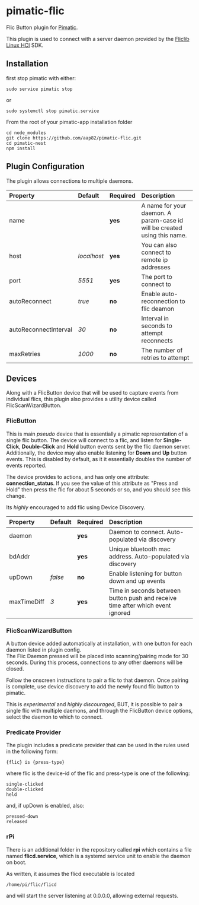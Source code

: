 # pimatic-flic

Flic Button plugin for <a href="https://pimatic.org">Pimatic</a>.

This plugin is used to connect with a server daemon provided by the <a href="https://github.com/50ButtonsEach/fliclib-linux-hci">Fliclib Linux HCI</a> SDK.

## Installation

first stop pimatic with either:

    sudo service pimatic stop
or

    sudo systemctl stop pimatic.service
    
From the root of your pimatic-app installation folder
    
    cd node_modules
    git clone https://github.com/aap82/pimatic-flic.git
    cd pimatic-nest
    npm install
    
## Plugin Configuration

The plugin allows connections to multiple daemons.  

|Property               | Default       |Required   |Description 
|:----------------------|:--------------|-----------|:------------------
|name                   |               | **yes**   |A name for your daemon.  A param-case id will be created using this name.
|host                   |*localhost*    | **yes**   |You can also connect to remote ip addresses
|port                   |*5551*         | **yes**   |The port to connect to
|autoReconnect          |*true*         | **no**    |Enable auto-reconnection to flic deamon
|autoReconnectInterval  |*30*           | **no**    |Interval in seconds to attempt reconnects
|maxRetries             |*1000*         | **no**    |The number of retries to attempt


## Devices

Along with a FlicButton device that will be used to capture events from individual flics, this plugin also
provides a utility device called FlicScanWizardButton. 

### FlicButton

This is main *pseudo* device that is essentially a pimatic representation of a single flic button.  The device will connect to a flic, 
and listen for **Single-Click**, **Double-Click** and **Hold** button events sent by the flic daemon server.  
Additionally, the device may also enable listening for **Down** and **Up** button events.  This is disabled by default, as it 
it essentially doubles the number of events reported.

The device provides to actions, and has only one attribute:  **connection_status**.  If you see the value of this attribute as "Press and Hold"
then press the flic for about 5 seconds or so, and you should see this change.

Its *highly* encouraged to add flic using Device Discovery.  
 

|Property               | Default       |Required   |Description 
|:----------------------|:--------------|-----------|:------------------
|daemon                 |               | **yes**   |Daemon to connect. Auto-populated via discovery
|bdAddr                 |               | **yes**   |Unique bluetooth mac address. Auto-populated via discovery
|upDown                 |*false*        | **no**    |Enable listening for button down and up events 
|maxTimeDiff            |*3*            | **yes**   |Time in seconds between button push and receive time after which event ignored


### FlicScanWizardButton

A button device added automatically at installation, with one button for each daemon listed in plugin config.  
The Flic Daemon pressed will be placed into scanning/pairing mode for 30 seconds.  During this process, 
connections to any other daemons will be closed.  

Follow the onscreen instructions to pair a flic to that daemon.  Once pairing is complete,
use device discovery to add the newly found flic button to pimatic. 

This is _experimental_ and _highly discouraged_, BUT, it is possible to pair a single flic with multiple daemons, 
and through the FlicButton device options, select the daemon to which to connect.


### Predicate Provider

The plugin includes a predicate provider that can be used in the rules used in the following form:

    {flic} is {press-type}
    
where flic is the device-id of the flic and press-type is one of the following:

    single-clicked
    double-clicked
    held

and, if upDown is enabled, also:          
          
    pressed-down
    released

### rPi

There is an additional folder in the repository called **rpi** which contains a file named **flicd.service**, 
which is a systemd service unit to enable the daemon on boot.

As written, it assumes the flicd executable is located 

    /home/pi/flic/flicd
    
and will start the server listening at 0.0.0.0, allowing external requests. 


    
      






